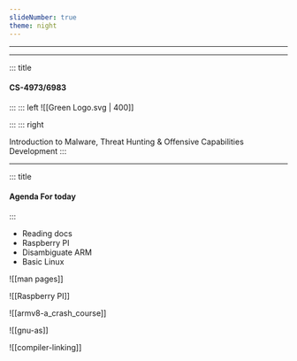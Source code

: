 ```yaml
---
slideNumber: true
theme: night
---
```


---
<!-- slide bg="[[Green Logo.svg]]" background-size="auto" -->


---
<!-- slide template="[[Split Vertical]]" -->
::: title
#### CS-4973/6983
:::
::: left
![[Green Logo.svg | 400]] <!-- element style="object-fit: cover" -->

:::
::: right
<!-- element style="font-size: 32px;align:center" -->
Introduction to Malware, Threat Hunting & Offensive Capabilities Development
:::


---
<!-- slide template="[[Base Slide]]" -->

::: title

#### Agenda For today

:::
- Reading docs 
- Raspberry PI
- Disambiguate ARM
- Basic Linux 



![[man pages]]

![[Raspberry PI]]

![[armv8-a_crash_course]]


![[gnu-as]]

![[compiler-linking]]

